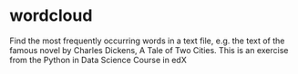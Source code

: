 # wordcloud
Find the most frequently occurring words in a text file, e.g. the text of the famous novel by Charles Dickens, A Tale of Two Cities. This is an exercise from the Python in Data Science Course in edX
